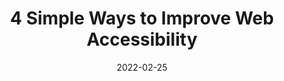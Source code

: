 ---
date: 2022-02-25
draft: true
publisher: boiaorg
tags:
  - accessibility
target_url: https://www.boia.org/blog/4-simple-ways-to-improve-web-accessibility
title: 4 Simple Ways to Improve Web Accessibility
---